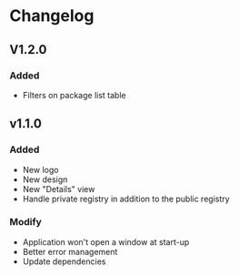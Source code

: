 # Changelog

## V1.2.0

### Added
- Filters on package list table

## v1.1.0

### Added
- New logo
- New design
- New "Details" view
- Handle private registry in addition to the public registry

### Modify
- Application won't open a window at start-up
- Better error management
- Update dependencies
